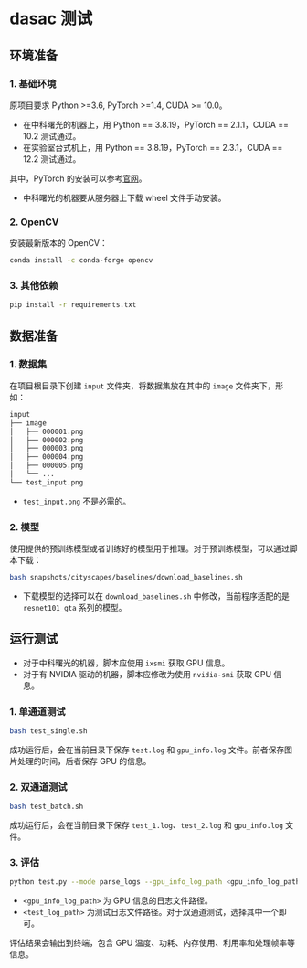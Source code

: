 # dasac 测试

## 环境准备

### 1. 基础环境

原项目要求 Python >=3.6, PyTorch >=1.4, CUDA >= 10.0。

- 在中科曙光的机器上，用 Python == 3.8.19，PyTorch == 2.1.1，CUDA == 10.2 测试通过。
- 在实验室台式机上，用 Python == 3.8.19，PyTorch == 2.3.1，CUDA == 12.2 测试通过。

其中，PyTorch 的安装可以参考[官网](https://pytorch.org/get-started/locally/)。

- 中科曙光的机器要从服务器上下载 wheel 文件手动安装。

### 2. OpenCV

安装最新版本的 OpenCV：

```bash
conda install -c conda-forge opencv
```

### 3. 其他依赖

```bash
pip install -r requirements.txt
```

## 数据准备

### 1. 数据集

在项目根目录下创建 `input` 文件夹，将数据集放在其中的 `image` 文件夹下，形如：

```bash
input
├── image
│   ├── 000001.png
│   ├── 000002.png
│   ├── 000003.png
│   ├── 000004.png
│   ├── 000005.png
│   └── ...
└── test_input.png
```

- `test_input.png` 不是必需的。

### 2. 模型

使用提供的预训练模型或者训练好的模型用于推理。对于预训练模型，可以通过脚本下载：

```bash
bash snapshots/cityscapes/baselines/download_baselines.sh
```

- 下载模型的选择可以在 `download_baselines.sh` 中修改，当前程序适配的是 `resnet101_gta` 系列的模型。

## 运行测试

- 对于中科曙光的机器，脚本应使用 `ixsmi` 获取 GPU 信息。
- 对于有 NVIDIA 驱动的机器，脚本应修改为使用 `nvidia-smi` 获取 GPU 信息。

### 1. 单通道测试

```bash
bash test_single.sh
```

成功运行后，会在当前目录下保存 `test.log` 和 `gpu_info.log` 文件。前者保存图片处理的时间，后者保存 GPU 的信息。

### 2. 双通道测试

```bash
bash test_batch.sh
```

成功运行后，会在当前目录下保存 `test_1.log`、`test_2.log` 和 `gpu_info.log` 文件。

### 3. 评估

```bash
python test.py --mode parse_logs --gpu_info_log_path <gpu_info_log_path> --test_log_path <test_log_path>
```

- `<gpu_info_log_path>` 为 GPU 信息的日志文件路径。
- `<test_log_path>` 为测试日志文件路径。对于双通道测试，选择其中一个即可。

评估结果会输出到终端，包含 GPU 温度、功耗、内存使用、利用率和处理帧率等信息。
